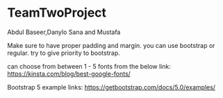 # TeamTwoProject
Abdul Baseer,Danylo Sana and Mustafa

Make sure to have proper padding and margin. you can use bootstrap or regular. try to give priority to bootstrap.

can choose from between 1 - 5 fonts from the below link: https://kinsta.com/blog/best-google-fonts/

Bootstrap 5 example links: https://getbootstrap.com/docs/5.0/examples/
